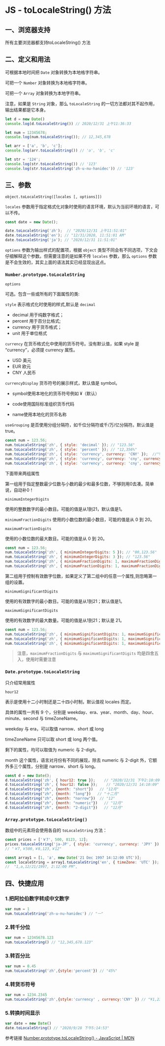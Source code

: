 # JS - toLocaleString() 方法

## 一、浏览器支持

所有主要浏览器都支持toLocaleString() 方法

## 二、定义和用法

可根据本地时间把 `Date` 对象转换为本地格字符串。

可把一个 `Number` 对象转换为本地格字符串。

可把一个 `Array` 对象转换为本地字符串。

注意，如果是 `String` 对象，那么 `toLocaleString` 的一切方法都对其不起作用，输出结果都是它本身。

```js
let d = new Date()
console.log(d.toLocaleString()) // 2020/12/31 上午11:36:33

let num = 12345678;
console.log(num.toLocaleString()); // 12,345,678

let arr = ['a', 'b', 'c'];
console.log(arr.toLocaleString()) // 'a', 'b', 'c'

let str = '124';
console.log(str.toLocaleString()) // '123'
console.log(str.toLocaleString('zh-u-nu-hanidec')) // '123'
```

## 三、参数
`object.toLocaleString([locales [, options]])`

`locales` 参数用于指定格式化对象时使用的语言环境，默认为当前环境的语言，可以不传。

```js
const date = new Date();

date.toLocaleString('zh');  // "2020/12/31 上午11:51:01"
date.toLocaleString('en'); // "12/31/2020, 11:51:01 AM"
date.toLocaleString('ja'); // "2020/12/31 11:51:01"
```

`options` 参数为输出样式的配置项，根据 `object` 类型不同会有不同选项，下文会仔细解释这个参数。但需要注意的是如果不传 `locales` 参数，那么 `options` 参数是不会生效的，其实上面的语法其实已经显现出这点。

### `Number.prototype.toLocaleString`

`options`

可选。包含一些或所有的下面属性的类:

`style` 表示格式化时使用的样式,默认是 `decimal`

- decimal 用于纯数字格式；
- percent 用于百分比格式;
- currency 用于货币格式；
- unit 用于单位格式

`currency` 在货币格式化中使用的货币符号。没有默认值，如果 style 是 “currency”，必须提 currency 属性。

- USD 美元
- EUR 欧元
- CNY 人民币


`currencyDisplay` 货币符号的展示样式，默认值是 symbol。

- symbol使用本地化的货币符号例如 ¥（默认）

- code使用国际标准组织货币代码

- name使用本地化的货币名称

`useGrouping` 是否使用分组分隔符，如千位分隔符或千/万/亿分隔符。默认值是 true。

```js
const num = 123.56;
num.toLocaleString('zh', { style: 'decimal' }); // "123.56"
num.toLocaleString('zh', { style: 'percent' }); // "12,356%"
num.toLocaleString('zh', { style: 'currency', currency: 'CNY' });  //"¥123.56"
num.toLocaleString('zh', { style: 'currency', currency: 'cny', currencyDisplay: 'code' }); //"CNY 123.56"
num.toLocaleString('zh', { style: 'currency', currency: 'cny', currencyDisplay: 'name' }); //"123.56人民币"     
```

下面带来两组属性

第一组用于指定整数最少位数与小数的最少和最多位数，不够则用0去凑。简单说，自动补0！

`minimumIntegerDigits`

使用的整数数字的最小数目。可能的值是从1到21，默认值是1。

`minimumFractionDigits`
使用的小数位数的最小数目，可能的值是从 0 到 20。

`maximumFractionDigits`

使用的小数位数的最大数目。可能的值是从 0 到 20。

```js
const num = 123.56;
num.toLocaleString('zh', { minimumIntegerDigits: 5 }); // "00,123.56"
num.toLocaleString('zh', { minimumIntegerDigits: 3 }); // "123.56"
num.toLocaleString('zh', { minimumFractionDigits: 1, maximumFractionDigits: 3 }); // "123.56"
num.toLocaleString('zh', { minimumFractionDigits: 1, maximumFractionDigits: 1 }); // "123.6"
```

第二组用于控制有效数字位数，如果定义了第二组中的任意一个属性,则忽略第一组的设置。

`minimumSignificantDigits`

使用的有效数字的最小数目。可能的值是从1到21；默认值是1。

`maximumSignificantDigits`

使用的有效数字的最大数量。可能的值是从1到21；默认是 21。

```js
const num = 123.56;
num.toLocaleString('zh', { minimumSignificantDigits: 1, maximumSignificantDigits: 3 }); // "124"
num.toLocaleString('zh', { minimumSignificantDigits: 1, maximumSignificantDigits: 4 }); // "123.6"
num.toLocaleString('zh', { minimumSignificantDigits: 1, maximumSignificantDigits: 2 }); // "120"
```

> 注意，`maximumFractionDigits` 与 `maximumSignificantDigits` 均是四舍五入，使用时需要注意

### `Date.prototype.toLocaleString`

只介绍常用属性

`hour12`

表示是使用十二小时制还是二十四小时制，默认值视 locales 而定。

具体的属性一共有 9 个，分别是 weekday、era、year、month、day、hour、minute、second 与 timeZoneName。

weekday 与 era，可以取值 narrow、short 或 long

timeZoneName 只可以取 short 或 long 两个值。

剩下的属性，均可以取值为 numeric 与 2-digit。

month 这个属性，语言对月份有不同的展现，除去 numeric 与 2-digit 外，它额外多三个属性，分别是 narrow、short 与 long。

```js
const d = new Date();
d.toLocaleString('zh', { hour12: true });    // "2020/12/31 下午2:10:09"
d.toLocaleString('zh', { hour12: false });    // "2020/12/31 14:10:09"
d.toLocaleString("zh", {month: "short"})   // "12月"
d.toLocaleString("zh", {month: "long"})   // "十二月"
d.toLocaleString("zh", {month: "narrow"})  // "12"
d.toLocaleString("zh", {month: "numeric"})   // "12月"
d.toLocaleString("zh", {month: "2-digit"})   // "12月"
```

### `Array.prototype.toLocaleString()`

数组中的元素将会使用各自的 `toLocaleString` 方法：

```js
const prices = ['￥7', 500, 8123, 12];
prices.toLocaleString('ja-JP', { style: 'currency', currency: 'JPY' });
// "￥7,￥500,￥8,123,￥12"

const array1 = [1, 'a', new Date('21 Dec 1997 14:12:00 UTC')];
const localeString = array1.toLocaleString('en', { timeZone: 'UTC' });
//  "1,a,12/21/1997, 2:12:00 PM",
```

## 四、快捷应用

### 1.把阿拉伯数字转成中文数字

```js
var num = 1
num.toLocaleString('zh-u-nu-hanidec') // "一"
```

### 2.转千分位

```js
var num = 12345678.123
num.toLocaleString() // "12,345,678.123"
```

### 3.转百分比

```js
var num = 0.45
num.toLocaleString('zh',{style:'percent'}) // "45%"
```

### 4.转货币符号

```js
var num = 1234.2345
num.toLocaleString('zh',{style:'currency' , currency:'CNY' }) // "¥1,234.23"
```

### 5.转换时间显示

```js
var date = new Date()
date.toLocaleString() // "2020/9/28 下午5:14:53"
```

参考链接
[Number.prototype.toLocaleString() - JavaScript | MDN](https://developer.mozilla.org/zh-CN/docs/Web/JavaScript/Reference/Global_Objects/Number/toLocaleString)